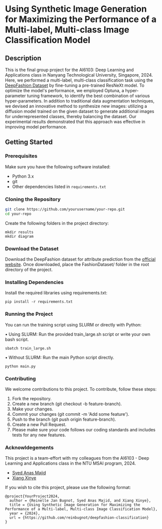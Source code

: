 # Using Synthetic Image Generation for Maximizing the Performance of a Multi-label, Multi-class Image Classification Model

## Description

This is the final group project for the AI6103: Deep Learning and Applications class in Nanyang Technological University, Singapore, 2024. Here, we performed a multi-label, multi-class classification task using the [DeepFashion Dataset](https://mmlab.ie.cuhk.edu.hk/projects/DeepFashion/AttributePrediction.html) by fine-tuning a pre-trained ResNeXt model. To optimize the model's performance, we employed Optuna, a hyper-parameter tuning framework, to identify the best combination of various hyper-parameters. In addition to traditional data augmentation techniques, we devised an innovative method to synthesize new images: utilizing a diffusion model trained on the given dataset to generate additional images for underrepresented classes, thereby balancing the dataset. Our experimental results demonstrated that this approach was effective in improving model performance.

## Getting Started

### Prerequisites

Make sure you have the following software installed:
- Python 3.x
- git
- Other dependencies listed in `requirements.txt`

### Cloning the Repository

```bash
git clone https://github.com/yourusername/your-repo.git
cd your-repo
```

Create the following folders in the project directory:
```
mkdir results
mkdir diagram
```

### Download the Dataset
Download the DeepFashion dataset for attribute prediction from the [official website](https://mmlab.ie.cuhk.edu.hk/projects/DeepFashion/AttributePrediction.html). Once downloaded, place the FashionDataset/ folder in the root directory of the project.

### Installing Dependencies

Install the required libraries using requirements.txt:
```
pip install -r requirements.txt
```

### Running the Project

You can run the training script using SLURM or directly with Python:

• Using SLURM:
Run the provided train_large.sh script or write your own bash script.
```
sbatch train_large.sh
```

• Without SLURM:
Run the main Python script directly.
```
python main.py
```

### Contributing

We welcome contributions to this project. To contribute, follow these steps:

1. Fork the repository.
2. Create a new branch (git checkout -b feature-branch).
3. Make your changes.
4. Commit your changes (git commit -m 'Add some feature').
5. Push to the branch (git push origin feature-branch).
6. Create a new Pull Request.
7. Please make sure your code follows our coding standards and includes tests for any new features.

### Acknowldegements

This project is a team-effort with my colleagues from the AI6103 - Deep Learning and Applications class in the NTU MSAI program, 2024.

- [Syed Anas Majid](https://github.com/modestscriptor)
- [Xiang Xinye](https://github.com/Sherlock-Watson)

If you wish to cite this project, please use the following format:

```plaintext
@project{YourProject2024,
  author = {Reinelle Jan Bugnot, Syed Anas Majid, and Xiang Xinye},
  title = {Using Synthetic Image Generation for Maximizing the Performance of a Multi-label, Multi-class Image Classification Model},
  year = {2024},
  url = {https://github.com/reinbugnot/deepfashion-classification}
}
```



